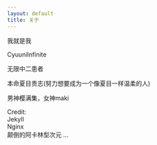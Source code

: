 ```yaml
---
layout: default
title: 关于
---
```

我就是我

CyuuniInfinite

无限中二患者

本命夏目贵志(努力想要成为一个像夏目一样温柔的人)

男神樱满集，女神maki

Credit:  
Jekyll  
Nginx  
颠倒的阿卡林型次元 
...  
